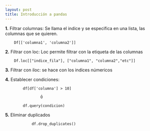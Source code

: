 ```yaml
---
layout: post
title: Introducción a pandas
---
```

**1.** Filtrar columnas: Se llama el indice y se especifica en una lista, las columnas que se quieren. 

		Df[['columna1', 'columna2']]
		
		
**2.** Filtrar con loc: Loc permite filtrar con la etiqueta de las columnas

		Df.loc[["indice_fila"], ["columna1", "columna2","etc"]]
		
**3.** Filtrar con iloc: se hace con los indices númericos


**4.** Establecer condiciones: 

			df[df['columna'] > 10]
			
					Ó
					
			df.query(condicion)
			
**5.** Eliminar duplicados 
```
            df.drop_duplicates()
```
